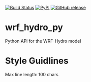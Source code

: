 [![Build Status](https://travis-ci.org/NCAR/wrf_hydro_py.svg?branch=master)](https://travis-ci.org/NCAR/wrf_hydro_py)
[![PyPI](https://img.shields.io/pypi/v/wrfhydropy.svg)](https://pypi.python.org/pypi/wrfhydropy)
[![GitHub release](https://img.shields.io/github/release/NCAR/wrfhydropy.svg)](https://github.com/NCAR/wrf_hydro_py/releases/latest)

# wrf_hydro_py
Python API for the WRF-Hydro model

# Style Guidlines
Max line length: 100 chars.
